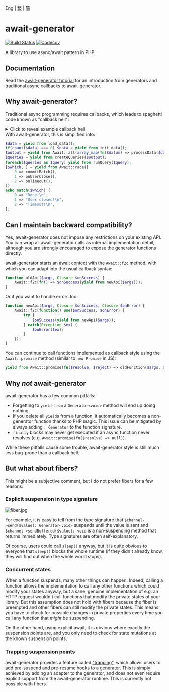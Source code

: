 Eng | [繁](zho) | [简](chs)
# await-generator
[![Build Status][ci-badge]][ci-page]
[![Codecov][codecov-badge]][codecov-page]

A library to use async/await pattern in PHP.

## Documentation
Read the [await-generator tutorial][book] for an introduction
from generators and traditional async callbacks to await-generator.

## Why await-generator?
Traditional async programming requires callbacks,
which leads to spaghetti code known as "callback hell":
<details>
    <summary>Click to reveal example callback hell</summary>
    
```php
load_data(function($data) {
    $init = count($data) === 0 ? init_data(...) : fn($then) => $then($data);
    $init(function($data) {
        $output = [];
        foreach($data as $k => $datum) {
            processData($datum, function($result) use(&$output, $data) {
                $output[$k] = $result;
                if(count($output) === count($data)) {
                    createQueries($output, function($queries) {
                        $run = function($i) use($queries, &$run) {
                            runQuery($queries[$i], function() use($i, $queries, $run) {
                                if($i === count($queries)) {
                                    $done = false;
                                    commitBatch(function() use(&$done) {
                                        if(!$done) {
                                            $done = true;
                                            echo "Done!\n";
                                        }
                                    });
                                    onUserClose(function() use(&$done) {
                                        if(!$done) {
                                            $done = true;
                                            echo "User closed!\n";
                                        }
                                    });
                                    onTimeout(function() use(&$done) {
                                        if(!$done) {
                                            $done = true;
                                            echo "Timeout!\n";
                                        }
                                    });
                                } else {
                                    $run($i + 1);
                                }
                            });
                        };
                    });
                }
            });
        }
    });
});
```
    
</details>
With await-generator, this is simplified into:

```php
$data = yield from load_data();
if(count($data) === 0) $data = yield from init_data();
$output = yield from Await::all(array_map(fn($datum) => processData($datum), $data));
$queries = yield from createQueries($output);
foreach($queries as $query) yield from runQuery($query);
[$which, ] = yield from Await::race([
    0 => commitBatch(),
    1 => onUserClose(),
    2 => onTimeout(),
])
echo match($which) {
    0 => "Done!\n",
    1 => "User closed!\n",
    2 => "Timeout!\n",
};
```

## Can I maintain backward compatibility?
Yes, await-generator does not impose any restrictions on your existing API.
You can wrap all await-generator calls as internal implementation detail,
although you are strongly encouraged to expose the generator functions directly.

await-generator starts an await context with the `Await::f2c` method,
with which you can adapt into the usual callback syntax:

```php
function oldApi($args, Closure $onSuccess) {
    Await::f2c(fn() => $onSuccess(yield from newApi($args)));
}
```

Or if you want to handle errors too:

```php
function newApi($args, Closure $onSuccess, Closure $onError) {
    Await::f2c(function() use($onSuccess, $onError) {
        try {
            $onSuccess(yield from newApi($args));
        } catch(Exception $ex) {
            $onError($ex);
        }
    });
}
```

You can continue to call functions implemented as callback style
using the `Await::promise` method (similar to `new Promise` in JS):

```php
yield from Await::promise(fn($resolve, $reject) => oldFunction($args, $resolve, $reject));
```

## Why *not* await-generator
await-generator has a few common pitfalls:

- Forgetting to `yield from` a `Generator<void>` method will end up doing nothing.
- If you delete all `yield`s from a function,
  it automatically becomes a non-generator function thanks to PHP magic.
  This issue can be mitigated by always adding `: Generator` to the function signature.
- `finally` blocks may never get executed if an async function never resolves
  (e.g. `Await::promise(fn($resolve) => null)`).

While these pitfalls cause some trouble,
await-generator style is still much less bug-prone than a callback hell.

## But what about fibers?
This might be a subjective comment,
but I do not prefer fibers for a few reasons:

### Explicit suspension in type signature
![fiber.jpg](./fiber.jpeg)

For example, it is easy to tell from the type signature that
`$channel->send($value): Generator<void>` suspends until the value is sent
and `$channel->sendBuffered($value): void`
is a non-suspending method that returns immediately.
Type signatures are often self-explanatory.

Of course, users could call `sleep()` anyway,
but it is quite obvious to everyone that `sleep()` blocks the whole runtime
(if they didn't already know, they will find out when the whole world stops).

### Concurrent states
When a function suspends, many other things can happen.
Indeed, calling a function allows the implementation to call any other functions
which could modify your states anyway,
but a sane, genuine implementation of e.g. an HTTP request
wouldn't call functions that modify the private states of your library.
But this assumption does not hold with fibers
because the fiber is preempted and other fibers can still modify the private states.
This means you have to check for possible changes in private properties
every time you call any function that *might* be suspending.

On the other hand, using explicit await,
it is obvious where exactly the suspension points are,
and you only need to check for state mutations at the known suspension points.

### Trapping suspension points
await-generator provides a feature called ["trapping"][trap-pr],
which allows users to add pre-suspend and pre-resume hooks to a generator.
This is simply achieved by adding an adapter to the generator,
and does not even require explicit support from the await-generator runtime.
This is currently not possible with fibers.

[book]: https://sof3.github.io/await-generator/master/
[ci-badge]: https://github.com/SOF3/await-generator/workflows/CI/badge.svg
[ci-page]: https://github.com/SOF3/await-generator/actions?query=workflow%3ACI
[codecov-badge]: https://img.shields.io/codecov/c/github/codecov/example-python.svg
[codecov-page]: https://codecov.io/gh/SOF3/await-generator
[trap-pr]: https://github.com/SOF3/await-generator/pull/106
